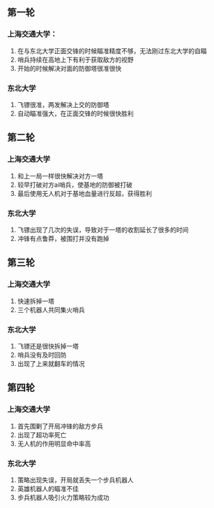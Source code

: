 ## 第一轮

### 上海交通大学：
1. 在与东北大学正面交锋的时候瞄准精度不够，无法刚过东北大学的自瞄
2. 哨兵持续在高地上下有利于获取敌方的视野
3. 开始的时候解决对面的防御塔很准很快

### 东北大学
1. 飞镖很准，两发解决上交的防御塔
2. 自动瞄准强大，在正面交锋的时候很快胜利

## 第二轮

### 上海交通大学
1. 和上一局一样很快解决对方一塔
2. 较早打破对方ai哨兵，使基地的防御被打破
3. 最后使用无人机对于基地血量进行反超，获得胜利

### 东北大学
1. 飞镖出现了几次的失误，导致对于一塔的收割延长了很多的时间
2. 冲锋有点鲁莽，被围打并没有跑掉

## 第三轮

### 上海交通大学
1. 快速拆掉一塔
2. 三个机器人共同集火哨兵

### 东北大学
1. 飞镖还是很快拆掉一塔
2. 哨兵没有及时回防
3. 出现了上来就翻车的情况

## 第四轮

### 上海交通大学
1. 首先围剿了开局冲锋的敌方步兵
2. 出现了超功率死亡
3. 无人机的作用明显命中率高


### 东北大学
1. 策略出现失误，开局就丢失一个步兵机器人
2. 英雄机器人的瞄准不佳
3. 步兵机器人吸引火力策略较为成功
